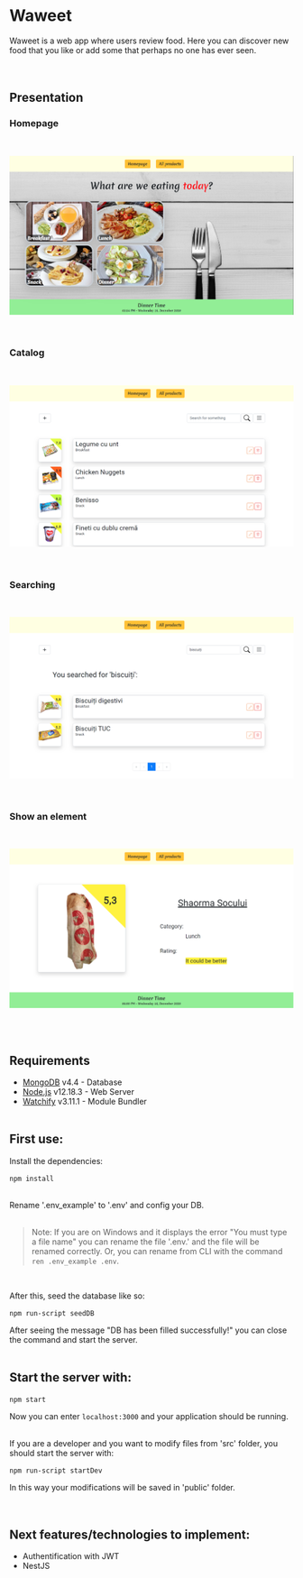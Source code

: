 # Waweet
Waweet is a web app where users review food. Here you can discover new food that you like or add some that perhaps no one has ever seen.
<br/><br/><br/>

## Presentation

### Homepage

<br/>

![Homepage](./public/images/presentation/Homepage.png?raw=true)

<br/>

### Catalog

<br/>

![Catalog](./public/images/presentation/Search%20Page.png?raw=true)

<br/>

### Searching

<br/>

![Searching](./public/images/presentation/Searching.png?raw=true)

<br/>

### Show an element

<br/>

![Show an element](./public/images/presentation/Show%20element.png?raw=true)

<br/><br/>

## Requirements
- [MongoDB](https://www.mongodb.com/) v4.4 - Database
- [Node.js](https://nodejs.org/en/) v12.18.3 - Web Server
- [Watchify](https://www.npmjs.com/package/watchify) v3.11.1 - Module Bundler
<br/><br/>

## First use:
Install the dependencies:
```
npm install
```
<br/>
Rename '.env_example' to '.env' and config your DB.
<br/><br/>

> Note: If you are on Windows and it displays the error "You must type a file name" you can rename the file '.env.' and the file will be renamed correctly. Or, you can rename from CLI with the command `ren .env_example .env`.

<br/>

After this, seed the database like so:
```
npm run-script seedDB
```

After seeing the message \"DB has been filled successfully!\" you can close the command and start the server.
<br/><br/>

## Start the server with:
```
npm start
```

Now you can enter `localhost:3000` and your application should be running.
<br/><br/>

If you are a developer and you want to modify files from 'src' folder, you should start the server with:
```
npm run-script startDev
```
In this way your modifications will be saved in 'public' folder.
<br/><br/><br/>

## Next features/technologies to implement:
- Authentification with JWT
- NestJS
